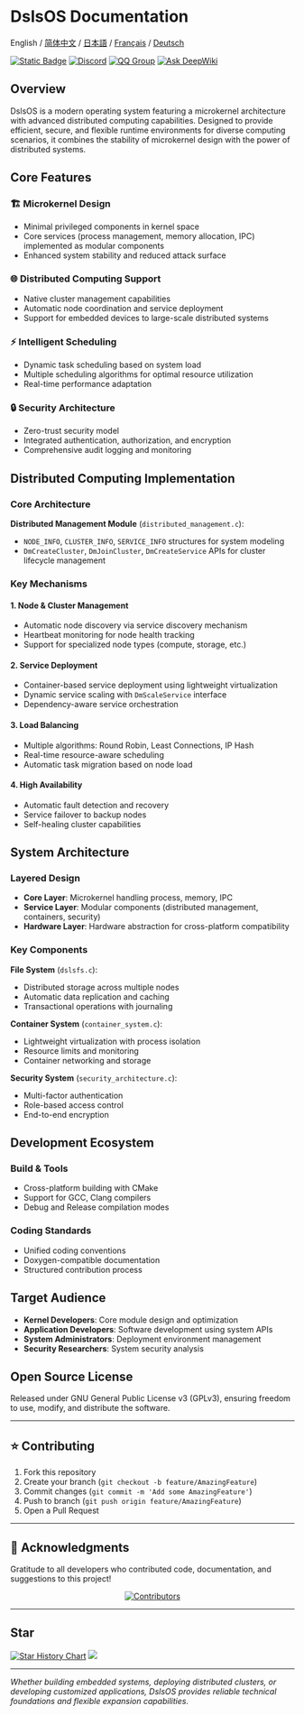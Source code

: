 ﻿# DslsOS Documentation

English / [简体中文](README_CN.md) / [日本語](README_JP.md) / [Français](README_FR.md) / [Deutsch](README_DE.md)

[![Static Badge](https://img.shields.io/badge/License_GPLv3-0?logo=gnu&color=8A2BE2)](https://github.com/DslsDZC/DslsOS/blob/main/LICENSE.txt)
[![Discord](https://img.shields.io/discord/1423859793101328386?logo=discord&labelColor=%20%235462eb&logoColor=%20%23f5f5f5&color=%20%235462eb)](https://discord.gg/xz5pEK7XRR)
[![QQ Group](https://img.shields.io/badge/QQ%20Community-331369114-blue)](https://qm.qq.com/q/IIIVoY5m8y)
[![Ask DeepWiki](https://deepwiki.com/badge.svg)](https://deepwiki.com/DslsDZC/DslsOS)

## Overview

DslsOS is a modern operating system featuring a microkernel architecture with advanced distributed computing capabilities. Designed to provide efficient, secure, and flexible runtime environments for diverse computing scenarios, it combines the stability of microkernel design with the power of distributed systems.

## Core Features

### 🏗️ Microkernel Design
- Minimal privileged components in kernel space
- Core services (process management, memory allocation, IPC) implemented as modular components
- Enhanced system stability and reduced attack surface

### 🌐 Distributed Computing Support
- Native cluster management capabilities
- Automatic node coordination and service deployment
- Support for embedded devices to large-scale distributed systems

### ⚡ Intelligent Scheduling
- Dynamic task scheduling based on system load
- Multiple scheduling algorithms for optimal resource utilization
- Real-time performance adaptation

### 🔒 Security Architecture
- Zero-trust security model
- Integrated authentication, authorization, and encryption
- Comprehensive audit logging and monitoring

## Distributed Computing Implementation

### Core Architecture

**Distributed Management Module** (`distributed_management.c`):
- `NODE_INFO`, `CLUSTER_INFO`, `SERVICE_INFO` structures for system modeling
- `DmCreateCluster`, `DmJoinCluster`, `DmCreateService` APIs for cluster lifecycle management

### Key Mechanisms

#### 1. Node & Cluster Management
- Automatic node discovery via service discovery mechanism
- Heartbeat monitoring for node health tracking
- Support for specialized node types (compute, storage, etc.)

#### 2. Service Deployment
- Container-based service deployment using lightweight virtualization
- Dynamic service scaling with `DmScaleService` interface
- Dependency-aware service orchestration

#### 3. Load Balancing
- Multiple algorithms: Round Robin, Least Connections, IP Hash
- Real-time resource-aware scheduling
- Automatic task migration based on node load

#### 4. High Availability
- Automatic fault detection and recovery
- Service failover to backup nodes
- Self-healing cluster capabilities

## System Architecture

### Layered Design
- **Core Layer**: Microkernel handling process, memory, IPC
- **Service Layer**: Modular components (distributed management, containers, security)
- **Hardware Layer**: Hardware abstraction for cross-platform compatibility

### Key Components

**File System** (`dslsfs.c`):
- Distributed storage across multiple nodes
- Automatic data replication and caching
- Transactional operations with journaling

**Container System** (`container_system.c`):
- Lightweight virtualization with process isolation
- Resource limits and monitoring
- Container networking and storage

**Security System** (`security_architecture.c`):
- Multi-factor authentication
- Role-based access control
- End-to-end encryption

## Development Ecosystem

### Build & Tools
- Cross-platform building with CMake
- Support for GCC, Clang compilers
- Debug and Release compilation modes

### Coding Standards
- Unified coding conventions
- Doxygen-compatible documentation
- Structured contribution process

## Target Audience

- **Kernel Developers**: Core module design and optimization
- **Application Developers**: Software development using system APIs
- **System Administrators**: Deployment environment management
- **Security Researchers**: System security analysis

## Open Source License

Released under GNU General Public License v3 (GPLv3), ensuring freedom to use, modify, and distribute the software.

---

## ⭐ Contributing

1. Fork this repository
2. Create your branch (`git checkout -b feature/AmazingFeature`)
3. Commit changes (`git commit -m 'Add some AmazingFeature'`)
4. Push to branch (`git push origin feature/AmazingFeature`)
5. Open a Pull Request

---

## 🌟 Acknowledgments

Gratitude to all developers who contributed code, documentation, and suggestions to this project!

<p align="center">
  <a href="https://github.com/DslsDZC/DslsOS/graphs/contributors">
    <img src="https://contrib.rocks/image?repo=DslsDZC/DslsOS" alt="Contributors">
  </a>
</p>

---

## Star

[![Star History Chart](https://api.star-history.com/svg?repos=DslsDZC/DslsOS&type=Date)](https://star-history.com/#DslsDZC/DslsOS&Date)
![](https://repobeats.axiom.co/api/embed/035bf80bf2a7c84a9e7fc079d4b8b446edce7d1c.svg)

---

*Whether building embedded systems, deploying distributed clusters, or developing customized applications, DslsOS provides reliable technical foundations and flexible expansion capabilities.*
